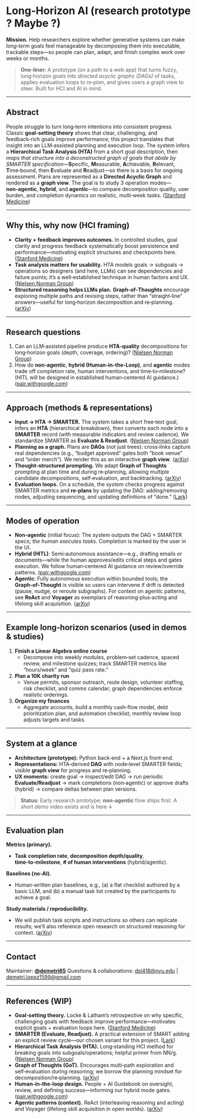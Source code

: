 # Long‑Horizon AI (research prototype ? Maybe ?)

**Mission.** Help researchers explore whether generative systems can make *long‑term* goals feel manageable by decomposing them into executable, trackable steps—so people can plan, adapt, and finish complex work over weeks or months.

> **One‑liner:** A prototype (on a path to a web app) that turns fuzzy, long‑horizon goals into *directed acyclic graphs (DAGs)* of tasks, applies evaluation loops to *re‑plan*, and gives users a graph view to steer. Built for HCI and AI in mind.

---

## Abstract

People struggle to turn long‑term intentions into consistent progress. Classic **goal‑setting theory** shows that clear, challenging, and feedback‑rich goals improve performance; this project translates that insight into an LLM‑assisted planning and execution loop. The system infers a **Hierarchical Task Analysis (HTA)** from a short goal description, then *maps that structure into a deconstructed graph of goals that abide by SMARTER specification*—**S**pecific, **M**easurable, **A**chievable, **R**elevant, **T**ime‑bound, then **E**valuate and **R**eadjust—so there is a basis for ongoing assessment. Plans are represented as a **Directed Acyclic Graph** and rendered as a **graph view**. The goal is to study 3 operation modes—**non‑agentic**, **hybrid**, and **agentic**—to compare decomposition quality, user burden, and completion dynamics on realistic, multi‑week tasks. ([Stanford Medicine][1])

---

## Why this, why now (HCI framing)

* **Clarity + feedback improves outcomes.** In controlled studies, goal clarity and progress feedback systematically boost persistence and performance—motivating explicit structures and checkpoints here. ([Stanford Medicine][1])
* **Task analysis matters for usability.** HTA models goals → subgoals → operations so designers (and here, LLMs) can see dependencies and failure points; it’s a well‑established technique in human factors and UX. ([Nielsen Norman Group][2])
* **Structured reasoning helps LLMs plan.** **Graph‑of‑Thoughts** encourage exploring multiple paths and revising steps, rather than “straight‑line” answers—useful for long‑horizon decomposition and re‑planning. ([arXiv][3])

---

## Research questions

1. Can an LLM‑assisted pipeline produce **HTA‑quality** decompositions for long‑horizon goals (depth, coverage, ordering)? ([Nielsen Norman Group][2])
2. How do **non‑agentic**, **hybrid (Human-in-the-Loop)**, and **agentic** modes trade off completion rate, human interventions, and time‑to‑milestone? (HITL will be designed in established human‑centered AI guidance.) ([pair.withgoogle.com][5])

---

## Approach (methods & representations)

* **Input → HTA → SMARTER.** The system takes a short free‑text goal, infers an **HTA** (hierarchical breakdown), then converts each node into a **SMARTER** record (with measurable indicators and review cadence). We standardize SMARTER as **Evaluate & Readjust**. ([Nielsen Norman Group][2])
* **Planning as a graph.** Plans are **DAGs** (not just trees): cross‑links capture real dependencies (e.g., “budget approved” gates both “book venue” and “order merch”). We render this as an interactive **graph view**. ([arXiv][6])
* **Thought‑structured prompting.** We adapt **Graph of Thoughts** prompting at plan time and during re‑planning, allowing multiple candidate decompositions, self‑evaluation, and backtracking. ([arXiv][3])
* **Evaluation loops.** On a schedule, the system checks progress against SMARTER metrics and **re‑plans** by updating the DAG: adding/removing nodes, adjusting sequencing, and updating definitions of “done.” ([Lark][4])

---

## Modes of operation

* **Non‑agentic** (initial focus): The system outputs the DAG + SMARTER specs; *the human executes tasks*. Completion is marked by the user in the UI.
* **Hybrid (HITL)**: Semi‑autonomous assistance—e.g., drafting emails or documents—while the human approves/edits critical steps and gates execution. We follow human‑centered AI guidance on review/override patterns. ([pair.withgoogle.com][5])
* **Agentic**: Fully autonomous execution within bounded tools; the **Graph‑of‑Thought** is visible so users can intervene if drift is detected (pause, nudge, or reroute subgraphs). For context on agentic patterns, see **ReAct** and **Voyager** as exemplars of reasoning‑plus‑acting and lifelong skill acquisition. ([arXiv][3])

---

## Example long‑horizon scenarios (used in demos & studies)

1. **Finish a Linear Algebra online course**
   * Decompose into weekly modules, problem‑set cadence, spaced review, and milestone quizzes; track SMARTER metrics like “hours/week” and “quiz pass rate.”
2. **Plan a 10K charity run**
   * Venue permits, sponsor outreach, route design, volunteer staffing, risk checklist, and comms calendar; graph dependencies enforce realistic orderings.
3. **Organize my finances**
   * Aggregate accounts, build a monthly cash‑flow model, debt prioritization plan, and automation checklist; monthly review loop adjusts targets and tasks.

---

## System at a glance

* **Architecture (prototype):** Python back‑end + a Next.js front‑end.
* **Representations:** HTA‑derived **DAG** with node‑level SMARTER fields; visible **graph view** for progress and re‑planning.
* **UX moments:** create goal → inspect/edit DAG → run periodic **Evaluate/Readjust** → mark completions (non‑agentic) or approve drafts (hybrid) → compare deltas between plan versions.

> **Status:** Early research prototype; **non‑agentic** flow ships first. A short demo video exists and is here &#8595;

---

## Evaluation plan

**Metrics (primary).**

* **Task completion rate**, **decomposition depth/quality**, **time‑to‑milestone**, **# of human interventions** (hybrid/agentic).

**Baselines (no‑AI).**

* Human‑written plan baselines, e.g., (a) a flat checklist authored by a basic LLM, and (b) a manual task list created by the participants to achieve a goal.

**Study materials / reproducibility.**

* We will publish task scripts and instructions so others can replicate results; we’ll also reference open research on structured reasoning for context. ([arXiv][3])

---

## Contact

Maintainer: **[@demetri65](https://github.com/demetri65)**
Questions & collaborations: dsl418@nyu.edu | demetri.lopez1599@gmail.com

---

## References (WIP) 

* **Goal‑setting theory.** Locke & Latham’s retrospective on why specific, challenging goals with feedback improve performance—motivates explicit goals + evaluation loops here. ([Stanford Medicine][1])
* **SMARTER (Evaluate, Readjust).** A practical extension of SMART adding an explicit review cycle—our chosen variant for this project. ([Lark][4])
* **Hierarchical Task Analysis (HTA).** Long‑standing HCI method for breaking goals into subgoals/operations; helpful primer from NN/g. ([Nielsen Norman Group][2])
* **Graph of Thoughts (GoT).** Encourages multi‑path exploration and self‑evaluation during reasoning; we borrow the planning mindset for decomposition/re‑planning. ([arXiv][3])
* **Human‑in‑the‑loop design.** People + AI Guidebook on oversight, review, and defining success—informing our hybrid mode gates. ([pair.withgoogle.com][5])
* **Agentic patterns (context).** ReAct (interleaving reasoning and acting) and Voyager (lifelong skill acquisition in open worlds). ([arXiv][6])

[1]: https://med.stanford.edu/content/dam/sm/s-spire/documents/PD.locke-and-latham-retrospective_Paper.pdf?utm_source=chatgpt.com "Building a Practically Useful Theory of Goal Setting and ..."
[2]: https://www.nngroup.com/articles/task-analysis/?utm_source=chatgpt.com "Task Analysis: Support Users in Achieving Their Goals - NN/g"
[3]: https://ojs.aaai.org/index.php/AAAI/article/view/29720 "Graph of Thoughts: Solving Elaborate Problems with Large Language Models"
[4]: https://www.larksuite.com/en_us/topics/productivity-glossary/smarter-goals?utm_source=chatgpt.com "s.m.a.r.t.e.r. Goals: Achieving Success through Strategic ..."
[5]: https://pair.withgoogle.com/guidebook/?utm_source=chatgpt.com "People + AI Guidebook - Home"
[6]: https://arxiv.org/abs/2210.03629?utm_source=chatgpt.com "ReAct: Synergizing Reasoning and Acting in Language ..."